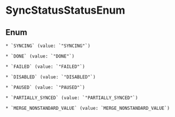 
# SyncStatusStatusEnum

## Enum


    * `SYNCING` (value: `"SYNCING"`)

    * `DONE` (value: `"DONE"`)

    * `FAILED` (value: `"FAILED"`)

    * `DISABLED` (value: `"DISABLED"`)

    * `PAUSED` (value: `"PAUSED"`)

    * `PARTIALLY_SYNCED` (value: `"PARTIALLY_SYNCED"`)

    * `MERGE_NONSTANDARD_VALUE` (value: `MERGE_NONSTANDARD_VALUE`)


